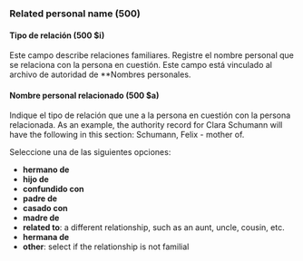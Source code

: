 ### Related personal name (500)

#### Tipo de relación (500 $i)

Este campo describe relaciones familiares. Registre el nombre personal que se relaciona con la persona en cuestión. Este campo está vinculado al archivo de autoridad de **Nombres personales.

#### Nombre personal relacionado (500 $a)

Indique el tipo de relación que une a la persona en cuestión con la persona relacionada. As an example, the authority record for Clara Schumann will have the following in this section: Schumann, Felix - mother of.

Seleccione una de las siguientes opciones:

- **hermano de**
- **hijo de**
- **confundido con**
- **padre de**
- **casado con**
- **madre de**
- **related to**: a different relationship, such as an aunt, uncle, cousin, etc.
- **hermana de**
- **other**: select if the relationship is not familial
